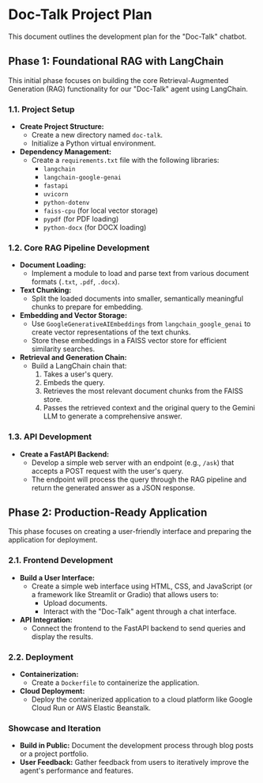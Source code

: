 # Doc-Talk Project Plan

This document outlines the development plan for the "Doc-Talk" chatbot.

## Phase 1: Foundational RAG with LangChain

This initial phase focuses on building the core Retrieval-Augmented Generation (RAG) functionality for our "Doc-Talk" agent using LangChain.

### 1.1. Project Setup
- **Create Project Structure:**
  - Create a new directory named `doc-talk`.
  - Initialize a Python virtual environment.
- **Dependency Management:**
  - Create a `requirements.txt` file with the following libraries:
    - `langchain`
    - `langchain-google-genai`
    - `fastapi`
    - `uvicorn`
    - `python-dotenv`
    - `faiss-cpu` (for local vector storage)
    - `pypdf` (for PDF loading)
    - `python-docx` (for DOCX loading)

### 1.2. Core RAG Pipeline Development
- **Document Loading:**
  - Implement a module to load and parse text from various document formats (`.txt`, `.pdf`, `.docx`).
- **Text Chunking:**
  - Split the loaded documents into smaller, semantically meaningful chunks to prepare for embedding.
- **Embedding and Vector Storage:**
  - Use `GoogleGenerativeAIEmbeddings` from `langchain_google_genai` to create vector representations of the text chunks.
  - Store these embeddings in a FAISS vector store for efficient similarity searches.
- **Retrieval and Generation Chain:**
  - Build a LangChain chain that:
    1. Takes a user's query.
    2. Embeds the query.
    3. Retrieves the most relevant document chunks from the FAISS store.
    4. Passes the retrieved context and the original query to the Gemini LLM to generate a comprehensive answer.

### 1.3. API Development
- **Create a FastAPI Backend:**
  - Develop a simple web server with an endpoint (e.g., `/ask`) that accepts a POST request with the user's query.
  - The endpoint will process the query through the RAG pipeline and return the generated answer as a JSON response.

## Phase 2: Production-Ready Application

This phase focuses on creating a user-friendly interface and preparing the application for deployment.

### 2.1. Frontend Development
- **Build a User Interface:**
  - Create a simple web interface using HTML, CSS, and JavaScript (or a framework like Streamlit or Gradio) that allows users to:
    - Upload documents.
    - Interact with the "Doc-Talk" agent through a chat interface.
- **API Integration:**
  - Connect the frontend to the FastAPI backend to send queries and display the results.

### 2.2. Deployment
- **Containerization:**
  - Create a `Dockerfile` to containerize the application.
- **Cloud Deployment:**
  - Deploy the containerized application to a cloud platform like Google Cloud Run or AWS Elastic Beanstalk.

### Showcase and Iteration
- **Build in Public:** Document the development process through blog posts or a project portfolio.
- **User Feedback:** Gather feedback from users to iteratively improve the agent's performance and features.
